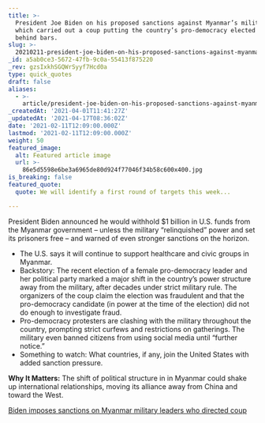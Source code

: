 ```yaml
---
title: >-
  President Joe Biden on his proposed sanctions against Myanmar’s military,
  which carried out a coup putting the country’s pro-democracy elected leader
  behind bars.
slug: >-
  20210211-president-joe-biden-on-his-proposed-sanctions-against-myanmar-s-military-which-carried-out
_id: a5ab0ce3-5672-47fb-9c0a-55413f875220
_rev: gzsIxkhSGQWrSyyf7Hcd0a
type: quick_quotes
draft: false
aliases:
  - >-
    article/president-joe-biden-on-his-proposed-sanctions-against-myanmars-military-that-carried-out-a-coup-putting-the-countrys-pro-democracy-elected-leader-behind-bars/
_createdAt: '2021-04-01T11:41:27Z'
_updatedAt: '2021-04-17T08:36:02Z'
date: '2021-02-11T12:09:00.000Z'
lastmod: '2021-02-11T12:09:00.000Z'
weight: 50
featured_image:
  alt: Featured article image
  url: >-
    86e5d5598e6be3a6965de80d924f77046f34b58c600x400.jpg
is_breaking: false
featured_quote:
  quote: We will identify a first round of targets this week...

---
```

President Biden announced he would withhold $1 billion in U.S. funds from the Myanmar government – unless the military “relinquished” power and set its prisoners free – and warned of even stronger sanctions on the horizon.

* The U.S. says it will continue to support healthcare and civic groups in Myanmar.
* Backstory: The recent election of a female pro-democracy leader and her political party marked a major shift in the country’s power structure away from the military, after decades under strict military rule. The organizers of the coup claim the election was fraudulent and that the pro-democracy candidate (in power at the time of the election) did not do enough to investigate fraud.
* Pro-democracy protesters are clashing with the military throughout the country, prompting strict curfews and restrictions on gatherings. The military even banned citizens from using social media until “further notice.”
* Something to watch: What countries, if any, join the United States with added sanction pressure.

**Why It Matters:** The shift of political structure in in Myanmar could shake up international relationships, moving its alliance away from China and toward the West.

[Biden imposes sanctions on Myanmar military leaders who directed coup](https://www.cnbc.com/2021/02/10/biden-announces-sanctions-on-myanmar-military-for-coup.html)